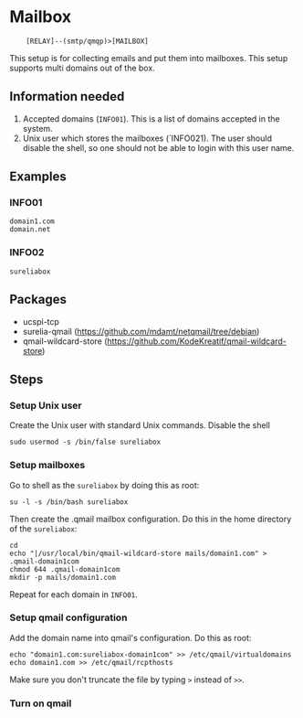 # Mailbox

```
    [RELAY]--(smtp/qmqp)>[MAILBOX] 
```

This setup is for collecting emails and put them into mailboxes. This setup supports multi domains out of the box.

## Information needed
1. Accepted domains (`INFO01`). This is a list of domains accepted in the system.
1. Unix user which stores the mailboxes (`INFO021). The user should disable the shell, so one should not be able to login with this user name.

## Examples
### INFO01
```
domain1.com
domain.net
```
### INFO02
```
sureliabox
```

## Packages
* ucspi-tcp
* surelia-qmail (https://github.com/mdamt/netqmail/tree/debian)
* qmail-wildcard-store (https://github.com/KodeKreatif/qmail-wildcard-store)

## Steps
### Setup Unix user
Create the Unix user with standard Unix commands. Disable the shell
```
sudo usermod -s /bin/false sureliabox
```
### Setup mailboxes
Go to shell as the `sureliabox` by doing this as root:
```
su -l -s /bin/bash sureliabox
```

Then create the .qmail mailbox configuration. Do this in the home directory of the `sureliabox`:
```
cd
echo "|/usr/local/bin/qmail-wildcard-store mails/domain1.com" > .qmail-domain1com
chmod 644 .qmail-domain1com
mkdir -p mails/domain1.com
```
Repeat for each domain in `INFO01`.

### Setup qmail configuration
Add the domain name into qmail's configuration. Do this as root:
```
echo "domain1.com:sureliabox-domain1com" >> /etc/qmail/virtualdomains
echo domain1.com >> /etc/qmail/rcpthosts
```
Make sure you don't truncate the file by typing `>` instead of `>>`.
### Turn on qmail

